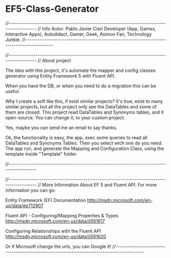 EF5-Class-Generator
===================

//-------------------------------------------------------------------------------------------
//					Info
	Autor: 
	Pablo Javier Cieri
	Developer (App, Games, Interactive Apps), Autodidact, Gamer, Geek, Asimov Fan, Technology Junkie.
//-------------------------------------------------------------------------------------------




//-------------------------------------------------------------------------------------------
//					About project

The idea with this project, it's automate the mapper and config classes generator using Entity Framework 5 with Fluent API.

When you have the DB, or when you need to do a migration this can be useful.

Why I create a soft like this, if exist similar projects?
It's true, exist to many similar projects, but all the project only see the DataTables and some of them are closed.
This project read DataTables and Synonyms tables, and it open-source. You can change it, to your custom project.

Yes, maybe you can send me an email to say thanks.


Ok, the functionality is easy, the app, exec some queries to read all DataTables and Synonyms Tables.
Then you select wich one do you need.
The app run, and generate the Mapping and Configuration Class, using the template inside "Template" folder.


//-------------------------------------------------------------------------------------------





//-------------------------------------------------------------------------------------------
//					More Information About EF 5 and Fluent API.
For more information you can go:

Entity Framework (EF) Documentation
http://msdn.microsoft.com/en-us/data/ee712907

Fluent API - Configuring/Mapping Properties & Types
http://msdn.microsoft.com/en-us/data/jj591617

Configuring Relationships with the Fluent API
http://msdn.microsoft.com/en-us/data/jj591620

Or if Microsoft change the urls, you can Google it!
//-------------------------------------------------------------------------------------------
